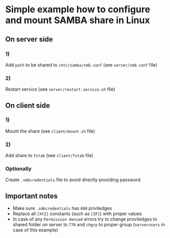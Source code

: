 # Simple example how to configure and mount SAMBA share in Linux

## On server side

### 1)
Add `path` to be shared to `/etc/samba/smb.conf` (see `server/smb.conf` file)

### 2)
Restart service (see `server/restart.service.sh` file)

## On client side

### 1)
Mount the share (see `client/mount.sh` file)

### 2)
Add share to `fstab` (see `client/fstab` file)

### Optionally
Create `.smbcredentials` file to avoid directly providing password

## Important notes

* Make sure `.smbcredentials` has `600` priviledges
* Replace all `[XYZ]` constants (such as `[IP]`) with proper values
* In case of any `Permission denied` errors try to change proviledges to shared folder on server to `770` and `chgrp` to proper group (`serverusers` in case of this example)
